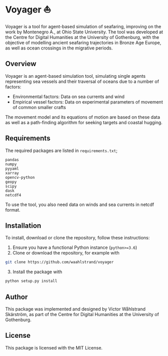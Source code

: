 # Voyager ⛵
Voyager is a tool for agent-based simulation of seafaring, improving on the work by Montenegro A., at Ohio State University. 
The tool was developed at the Centre for Digital Humanities at the University of Gothenburg, with the objective of modelling ancient seafaring trajectories
in Bronze Age Europe, as well as ocean crossings in the migrative periods.

## Overview
Voyager is an agent-based simulation tool, simulating single agents representing sea vessels and their traversal of oceans due to a number of factors:
- Environmental factors: Data on sea currents and wind
- Empirical vessel factors: Data on experimental parameters of movement of common smaller crafts

The movement model and its equations of motion are based on these data as well as a path-finding algorithm for seeking targets and coastal hugging.

## Requirements
The required packages are listed in ``requirements.txt``;
```
pandas
numpy
pyyaml
xarray
opencv-python
geopy
scipy
dask
netcdf4
```
To use the tool, you also need data on winds and sea currents in netcdf format.


## Installation
To install, download or clone the repository, follow these instructions:

1. Ensure you have a functional Python instance (``python>=3.6``)
2. Clone or download the repository, for example with

```bash
git clone https://github.com/waahlstrand/voyager
```
3. Install the package with
```bash
python setup.py install
```

## Author
This package was implemented and designed by Victor Wåhlstrand Skärström, as part of the Centre for Digital Humanities at the University of Gothenburg.

## License
This package is licensed with the MIT License.
